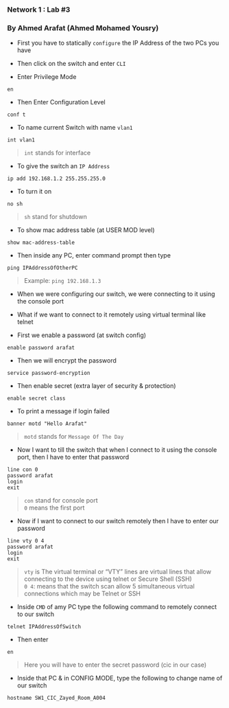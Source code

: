 ### Network 1 : Lab #3
### By Ahmed Arafat (Ahmed Mohamed Yousry)

- First you have to statically `configure` the IP Address of the two PCs you have

- Then click on the switch and enter `CLI`
- Enter Privilege Mode
````
en
````

- Then Enter Configuration Level
````
conf t
````

- To name current Switch with name `vlan1`
````
int vlan1
````
> `int` stands for interface


- To give the switch an `IP Address`
````
ip add 192.168.1.2 255.255.255.0
````

- To turn it on
````
no sh
````
> `sh` stand for shutdown


- To show mac address table (at USER MOD level)
````
show mac-address-table
````

- Then inside any PC, enter command prompt then type
````
ping IPAddressOfOtherPC
````
> Example: `ping 192.168.1.3`


- When we were configuring our switch, we were connecting to it using the console port
- What if we want to connect to it remotely using virtual terminal like telnet


- First we enable a password (at switch config)
````
enable password arafat
````

- Then we will encrypt the password
````
service password-encryption
````

- Then enable secret (extra layer of security & protection)
````
enable secret class
````

- To print a message if login failed
````
banner motd "Hello Arafat"
````
> `motd` stands for `Message Of The Day`


- Now I want to till the switch that when I connect to it using the console port, then I have to enter that password
````
line con 0
password arafat
login
exit
````
> `con` stand for console port <br>
> `0` means the first port

- Now if I want to connect to our switch remotely then I have to enter our password
````
line vty 0 4
password arafat
login
exit
````
> `vty` is The virtual terminal or “VTY” lines are virtual lines that allow connecting to the device using telnet or Secure Shell (SSH) <br>
> `0 4`: means that the switch scan allow 5 simultaneous virtual connections which may be Telnet or SSH


- Inside `CMD` of amy PC type the following command to remotely connect to our switch
````
telnet IPAddressOfSwitch
````

- Then enter 
````
en
````
> Here you will have to enter the secret password (cic in our case)
    
- Inside that PC & in CONFIG MODE, type the following to change name of our switch
````
hostname SW1_CIC_Zayed_Room_A004
````
